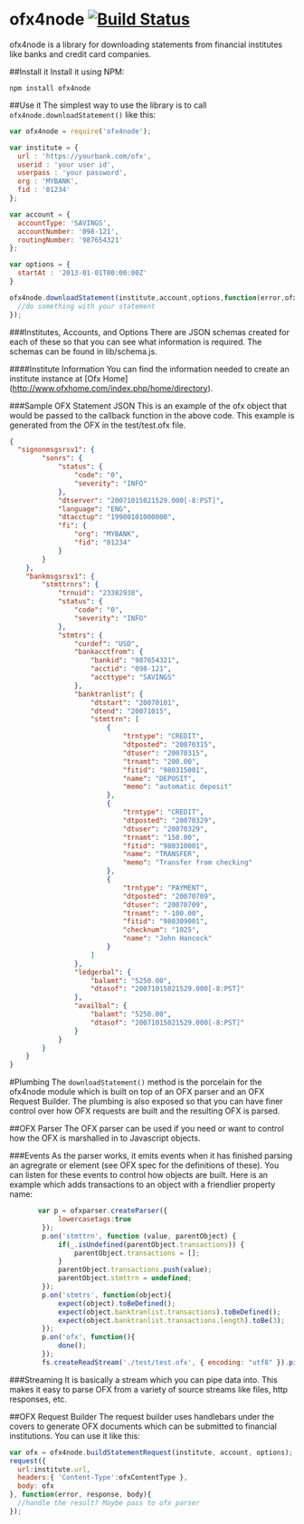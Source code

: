 # ofx4node [![Build Status](https://secure.travis-ci.org/krush/ofx4node.png)](http://travis-ci.org/krush/ofx4node)

ofx4node is a library for downloading statements from financial institutes like banks and credit card companies.

##Install it
Install it using NPM:
```
npm install ofx4node
```
##Use it
The simplest way to use the library is to call `ofx4node.downloadStatement()` like this:

```js
var ofx4node = require('ofx4node');

var institute = {
  url : 'https://yourbank.com/ofx',
  userid : 'your user id',
  userpass : 'your password',
  org : 'MYBANK',
  fid : '01234'
};

var account = {
  accountType: 'SAVINGS',
  accountNumber: '098-121',
  routingNumber: '987654321'
};

var options = {
  startAt : '2013-01-01T00:00:00Z'
}

ofx4node.downloadStatement(institute,account,options,function(error,ofx){
  //do something with your statement
});
```
###Institutes, Accounts, and Options
There are JSON schemas created for each of these so that you can see what information is required. The schemas can be found in lib/schema.js.

####Institute Information
You can find the information needed to create an institute instance at [Ofx Home] (http://www.ofxhome.com/index.php/home/directory).

###Sample OFX Statement JSON
This is an example of the ofx object that would be passed to the callback function in the above code. This example is generated from the OFX in the test/test.ofx file. 
```json
{
  "signonmsgsrsv1": {
		"sonrs": {
			"status": {
				"code": "0",
				"severity": "INFO"
			},
			"dtserver": "20071015021529.000[-8:PST]",
			"language": "ENG",
			"dtacctup": "19900101000000",
			"fi": {
				"org": "MYBANK",
				"fid": "01234"
			}
		}
	},
	"bankmsgsrsv1": {
		"stmttrnrs": {
			"trnuid": "23382938",
			"status": {
				"code": "0",
				"severity": "INFO"
			},
			"stmtrs": {
				"curdef": "USD",
				"bankacctfrom": {
					"bankid": "987654321",
					"acctid": "098-121",
					"accttype": "SAVINGS"
				},
				"banktranlist": {
					"dtstart": "20070101",
					"dtend": "20071015",
					"stmttrn": [
						{
							"trntype": "CREDIT",
							"dtposted": "20070315",
							"dtuser": "20070315",
							"trnamt": "200.00",
							"fitid": "980315001",
							"name": "DEPOSIT",
							"memo": "automatic deposit"
						},
						{
							"trntype": "CREDIT",
							"dtposted": "20070329",
							"dtuser": "20070329",
							"trnamt": "150.00",
							"fitid": "980310001",
							"name": "TRANSFER",
							"memo": "Transfer from checking"
						},
						{
							"trntype": "PAYMENT",
							"dtposted": "20070709",
							"dtuser": "20070709",
							"trnamt": "-100.00",
							"fitid": "980309001",
							"checknum": "1025",
							"name": "John Hancock"
						}
					]
				},
				"ledgerbal": {
					"balamt": "5250.00",
					"dtasof": "20071015021529.000[-8:PST]"
				},
				"availbal": {
					"balamt": "5250.00",
					"dtasof": "20071015021529.000[-8:PST]"
				}
			}
		}
	}
}
```
#Plumbing
The `downloadStatement()` method is the porcelain for the ofx4node module which is built on top of an OFX parser and an OFX Request Builder. The plumbing is also exposed so that you can have finer control over how OFX requests are built and the resulting OFX is parsed.

##OFX Parser
The OFX parser can be used if you need or want to control how the OFX is marshalled in to Javascript objects. 

###Events
As the parser works, it emits events when it has finished parsing an agregrate or element (see OFX spec for the definitions of these). You can listen for these events to control how objects are built. Here is an example which adds transactions to an object with a friendlier property name:

```js
       var p = ofxparser.createParser({
            lowercasetags:true
        });
        p.on('stmttrn', function (value, parentObject) {
            if(_.isUndefined(parentObject.transactions)) {
                parentObject.transactions = [];
            }
            parentObject.transactions.push(value);
            parentObject.stmttrn = undefined;
        });
        p.on('stmtrs', function(object){
            expect(object).toBeDefined();
            expect(object.banktranlist.transactions).toBeDefined();
            expect(object.banktranlist.transactions.length).toBe(3);
        });
        p.on('ofx', function(){
            done();
        });
        fs.createReadStream('./test/test.ofx', { encoding: "utf8" }).pipe(p);
```        

###Streaming
It is basically a stream which you can pipe data into. This makes it easy to parse OFX from a variety of source streams like files, http responses, etc. 

##OFX Request Builder
The request builder uses handlebars under the covers to generate OFX documents which can be submitted to financial institutions. You can use it like this:
```js
var ofx = ofx4node.buildStatementRequest(institute, account, options);
request({
  url:institute.url,
  headers:{ 'Content-Type':ofxContentType },
  body: ofx
}, function(error, response, body){
  //handle the result? Maybe pass to ofx parser
});
```
